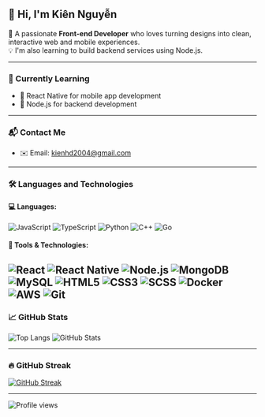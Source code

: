 ## 👋 Hi, I'm Kiên Nguyễn

🎯 A passionate **Front-end Developer** who loves turning designs into clean, interactive web and mobile experiences.  
💡 I'm also learning to build backend services using Node.js.

---

### 🌱 Currently Learning

- 📱 React Native for mobile app development  
- 🧠 Node.js for backend development

---

### 📬 Contact Me

- ✉️ Email: [kienhd2004@gmail.com](mailto:kienhd2004@gmail.com)

---

### 🛠 Languages and Technologies

#### 💻 Languages:
![JavaScript](https://img.shields.io/badge/-JavaScript-black?style=flat-square&logo=javascript)
![TypeScript](https://img.shields.io/badge/-TypeScript-black?style=flat-square&logo=typescript)
![Python](https://img.shields.io/badge/-Python-black?style=flat-square&logo=python)
![C++](https://img.shields.io/badge/-C++-black?style=flat-square&logo=cplusplus)
![Go](https://img.shields.io/badge/-Go-black?style=flat-square&logo=go)

#### 🧰 Tools & Technologies:
![React](https://img.shields.io/badge/-React-black?style=flat-square&logo=react)
![React Native](https://img.shields.io/badge/-React%20Native-black?style=flat-square&logo=react)
![Node.js](https://img.shields.io/badge/-Node.js-black?style=flat-square&logo=node.js)
![MongoDB](https://img.shields.io/badge/-MongoDB-black?style=flat-square&logo=mongodb)
![MySQL](https://img.shields.io/badge/-MySQL-black?style=flat-square&logo=mysql)
![HTML5](https://img.shields.io/badge/-HTML5-black?style=flat-square&logo=html5)
![CSS3](https://img.shields.io/badge/-CSS3-black?style=flat-square&logo=css3)
![SCSS](https://img.shields.io/badge/-SCSS-black?style=flat-square&logo=sass)
![Docker](https://img.shields.io/badge/-Docker-black?style=flat-square&logo=docker)
![AWS](https://img.shields.io/badge/-AWS-black?style=flat-square&logo=amazonaws)
![Git](https://img.shields.io/badge/-Git-black?style=flat-square&logo=git)
---

### 📈 GitHub Stats

![Top Langs](https://github-readme-stats.vercel.app/api/top-langs/?username=ndkienhd2004&layout=compact&theme=default)
![GitHub Stats](https://github-readme-stats.vercel.app/api?username=ndkienhd2004&show_icons=true&theme=default)

---

### 🔥 GitHub Streak

[![GitHub Streak](https://github-readme-streak-stats.herokuapp.com?user=ndkienhd2004&theme=default)](https://git.io/streak-stats)

---

![Profile views](https://komarev.com/ghpvc/?username=ndkienhd2004&label=Profile%20views&color=blue&style=flat)
